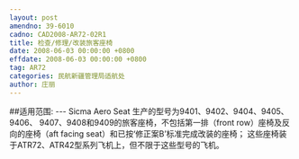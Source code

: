 ```yaml
---
layout: post
amendno: 39-6010
cadno: CAD2008-AR72-02R1
title: 检查/修理/改装旅客座椅
date: 2008-06-03 00:00:00 +0800
effdate: 2008-06-03 00:00:00 +0800
tag: AR72
categories: 民航新疆管理局适航处
author: 庄丽
---
```


##适用范围:
--- Sicma Aero Seat 生产的型号为9401、9402、9404、9405、9406、
9407、9408和9409的旅客座椅，不包括第一排（front row）座椅及反
向的座椅（aft facing seat）和已按‘修正案B’标准完成改装的座椅；    这些座椅装于ATR72、ATR42型系列飞机上，但不限于这些型号的飞机。

